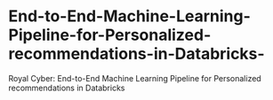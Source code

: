 # End-to-End-Machine-Learning-Pipeline-for-Personalized-recommendations-in-Databricks-
Royal Cyber: End-to-End Machine Learning Pipeline for Personalized recommendations in Databricks 
